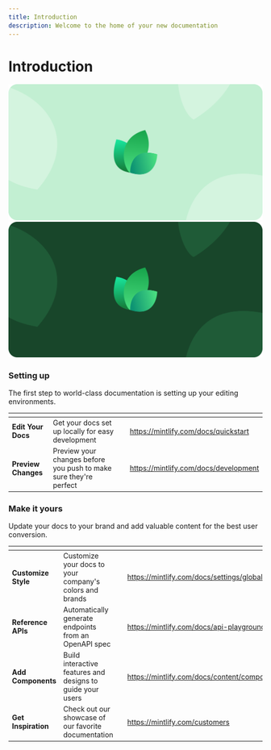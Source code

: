 ```yaml
---
title: Introduction
description: Welcome to the home of your new documentation
---
```


# Introduction

![Hero Light](starter-main/images/hero-light.png) ![Hero Dark](starter-main/images/hero-dark.png)

### Setting up

The first step to world-class documentation is setting up your editing environments.

<table data-view="cards"><thead><tr><th></th><th></th><th data-hidden data-card-cover data-type="files"></th><th data-hidden data-card-target data-type="content-ref"></th></tr></thead><tbody><tr><td><strong>Edit Your Docs</strong></td><td>Get your docs set up locally for easy development</td><td></td><td><a href="https://mintlify.com/docs/quickstart">https://mintlify.com/docs/quickstart</a></td></tr><tr><td><strong>Preview Changes</strong></td><td>Preview your changes before you push to make sure they're perfect</td><td></td><td><a href="https://mintlify.com/docs/development">https://mintlify.com/docs/development</a></td></tr></tbody></table>

### Make it yours

Update your docs to your brand and add valuable content for the best user conversion.

<table data-view="cards"><thead><tr><th></th><th></th><th data-hidden data-card-cover data-type="files"></th><th data-hidden data-card-target data-type="content-ref"></th></tr></thead><tbody><tr><td><strong>Customize Style</strong></td><td>Customize your docs to your company's colors and brands</td><td></td><td><a href="https://mintlify.com/docs/settings/global">https://mintlify.com/docs/settings/global</a></td></tr><tr><td><strong>Reference APIs</strong></td><td>Automatically generate endpoints from an OpenAPI spec</td><td></td><td><a href="https://mintlify.com/docs/api-playground/openapi">https://mintlify.com/docs/api-playground/openapi</a></td></tr><tr><td><strong>Add Components</strong></td><td>Build interactive features and designs to guide your users</td><td></td><td><a href="https://mintlify.com/docs/content/components/accordions">https://mintlify.com/docs/content/components/accordions</a></td></tr><tr><td><strong>Get Inspiration</strong></td><td>Check out our showcase of our favorite documentation</td><td></td><td><a href="https://mintlify.com/customers">https://mintlify.com/customers</a></td></tr></tbody></table>

